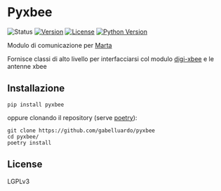 # Pyxbee

![Status](https://img.shields.io/badge/status-beta-yellow.svg)
[![Version](https://img.shields.io/pypi/v/pyxbee)](https://pypi.python.org/pypi/pyxbee/)
[![License](https://img.shields.io/github/license/gabelluardo/pyxbee?color=blue)](https://github.com/gabelluardo/pyxbee/blob/master/LICENSE)
[![Python Version](https://img.shields.io/pypi/pyversions/pyxbee)](https://www.python.org/downloads/)

Modulo di comunicazione per [Marta](https://github.com/gabelluardo/marta)

Fornisce classi di alto livello per interfacciarsi col modulo [digi-xbee](https://github.com/digidotcom/xbee-python) e le antenne xbee


## Installazione

    pip install pyxbee

oppure clonando il repository (serve [poetry](https://python-poetry.org/)):

    git clone https://github.com/gabelluardo/pyxbee
    cd pyxbee/
    poetry install

## License

LGPLv3
